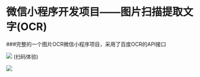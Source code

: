 # 微信小程序开发项目——图片扫描提取文字(OCR)

###完整的一个图片OCR微信小程序项目，采用了百度OCR的API接口




![](https://github.com/zhijieeeeee/wechat_ocr/blob/main/screenshot/8cm.jpg)
(扫码体验)

![](https://github.com/zhijieeeeee/wechat_ocr/blob/main/screenshot/preview.png)